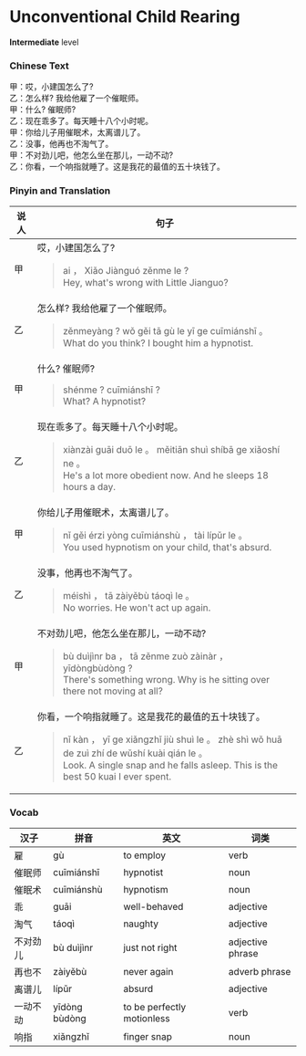 # Unconventional Child Rearing
**Intermediate** level
### Chinese Text
甲：哎，小建国怎么了?<br />乙：怎么样? 我给他雇了一个催眠师。<br />甲：什么? 催眠师?<br />乙：现在乖多了。每天睡十八个小时呢。<br />甲：你给儿子用催眠术，太离谱儿了。<br />乙：没事，他再也不淘气了。<br />甲：不对劲儿吧，他怎么坐在那儿，一动不动?<br />乙：你看，一个响指就睡了。这是我花的最值的五十块钱了。

### Pinyin and Translation
|说人|句子|
|----|----|
|甲|哎，小建国怎么了?<blockquote>ai ， Xiǎo Jiànguó zěnme le ?<br />Hey, what's wrong with Little Jianguo?</blockquote>|
|乙|怎么样? 我给他雇了一个催眠师。<blockquote>zěnmeyàng ? wǒ gěi tā gù le yī ge cuīmiánshī 。<br />What do you think? I bought him a hypnotist.</blockquote>|
|甲|什么? 催眠师?<blockquote>shénme ? cuīmiánshī ?<br />What? A hypnotist?</blockquote>|
|乙|现在乖多了。每天睡十八个小时呢。<blockquote>xiànzài guāi duō le 。 měitiān shuì shíbā ge xiǎoshí ne 。<br />He's a lot more obedient now. And he sleeps 18 hours a day.</blockquote>|
|甲|你给儿子用催眠术，太离谱儿了。<blockquote>nǐ gěi érzi yòng cuīmiánshù ， tài lípǔr le 。<br />You used hypnotism on your child, that's absurd.</blockquote>|
|乙|没事，他再也不淘气了。<blockquote>méishì ， tā zàiyěbù táoqì le 。<br />No worries. He won't act up again.</blockquote>|
|甲|不对劲儿吧，他怎么坐在那儿，一动不动?<blockquote>bù duìjìnr ba ， tā zěnme zuò zàinàr ， yīdòngbùdòng ?<br />There's something wrong. Why is he sitting over there not moving at all?</blockquote>|
|乙|你看，一个响指就睡了。这是我花的最值的五十块钱了。<blockquote>nǐ kàn ， yī ge xiǎngzhǐ jiù shuì le 。 zhè shì wǒ huā de zuì zhí de wǔshí kuài qián le 。<br />Look. A single snap and he falls asleep. This is the best 50 kuai I ever spent.</blockquote>|
### Vocab
|汉子|拼音|英文|词类|
|----|----|----|----|
|雇|gù|to employ|verb|
|催眠师|cuīmiánshī|hypnotist|noun|
|催眠术|cuīmiánshù|hypnotism|noun|
|乖|guāi|well-behaved|adjective|
|淘气|táoqì|naughty|adjective|
|不对劲儿|bù duìjìnr|just not right|adjective phrase|
|再也不|zàiyěbù|never again|adverb phrase|
|离谱儿|lípǔr|absurd|adjective|
|一动不动|yīdòng bùdòng|to be perfectly motionless|verb|
|响指|xiǎngzhǐ|finger snap|noun|